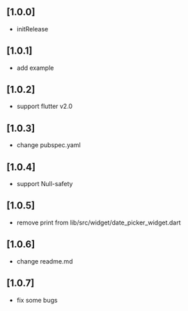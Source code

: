 ## [1.0.0] 

* initRelease

## [1.0.1] 

* add example

## [1.0.2] 

* support flutter v2.0

## [1.0.3] 

* change pubspec.yaml

## [1.0.4] 

* support Null-safety

## [1.0.5] 

* remove print from lib/src/widget/date_picker_widget.dart

## [1.0.6] 

* change readme.md

## [1.0.7] 

* fix some bugs
